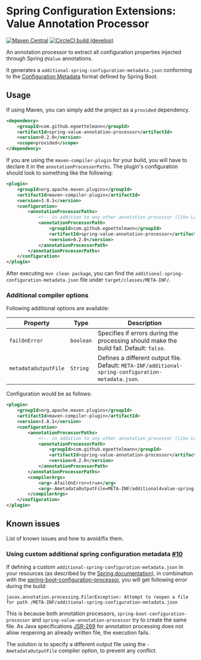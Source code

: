 Spring Configuration Extensions: Value Annotation Processor
==========

[![Maven Central](https://img.shields.io/maven-central/v/com.github.egoettelmann/spring-value-annotation-processor?style=flat-square&color=blue&label=Maven%20Central&logo=Apache%20Maven&logoColor=orange)](https://search.maven.org/artifact/com.github.egoettelmann/spring-value-annotation-processor)
[![CircleCI build (develop)](https://img.shields.io/circleci/build/github/egoettelmann/spring-configuration-extensions/develop?label=develop&logo=circleci&style=flat-square)](https://app.circleci.com/pipelines/github/egoettelmann/spring-configuration-extensions?branch=develop)

An annotation processor to extract all configuration properties injected through Spring `@Value` annotations.

It generates a `additional-spring-configuration-metadata.json` conforming to the [Configuration Metadata](https://docs.spring.io/spring-boot/docs/current/reference/html/appendix-configuration-metadata.html) format defined by Spring Boot.

Usage
------------

If using Maven, you can simply add the project as a `provided` dependency.
```xml
<dependency>
    <groupId>com.github.egoettelmann</groupId>
    <artifactId>spring-value-annotation-processor</artifactId>
    <version>0.2.0</version>
    <scope>provided</scope>
</dependency>
```

If you are using the `maven-compiler-plugin` for your build, you will have to declare it in the `annotationProcessorPaths`.
The plugin's configuration should look to something like the following:
```xml
<plugin>
    <groupId>org.apache.maven.plugins</groupId>
    <artifactId>maven-compiler-plugin</artifactId>
    <version>3.8.1</version>
    <configuration>
        <annotationProcessorPaths>
            <!-- in addition to any other annotation processor (like Lombok, etc.) -->
            <annotationProcessorPath>
                <groupId>com.github.egoettelmann</groupId>
                <artifactId>spring-value-annotation-processor</artifactId>
                <version>0.2.0</version>
            </annotationProcessorPath>
        </annotationProcessorPaths>
    </configuration>
</plugin>
```

After executing `mvn clean package`, you can find the `additional-spring-configuration-metadata.json` file under `target/classes/META-INF/`.

### Additional compiler options

Following additional options are available:

| Property              | Type      | Description                                                                                         |
|-----------------------|-----------|-----------------------------------------------------------------------------------------------------|
| `failOnError`         | `boolean` | Specifies if errors during the processing should make the build fail. Default: `false`.             |
| `metadataOutputFile`  | `String`  | Defines a different output file. Default: `META-INF/additional-spring-configuration-metadata.json`. |

Configuration would be as follows:
```xml
<plugin>
    <groupId>org.apache.maven.plugins</groupId>
    <artifactId>maven-compiler-plugin</artifactId>
    <version>3.8.1</version>
    <configuration>
        <annotationProcessorPaths>
            <!-- in addition to any other annotation processor (like Lombok, etc.) -->
            <annotationProcessorPath>
                <groupId>com.github.egoettelmann</groupId>
                <artifactId>spring-value-annotation-processor</artifactId>
                <version>0.2.0</version>
            </annotationProcessorPath>
        </annotationProcessorPaths>
        <compilerArgs>
            <arg>-AfailOnError=true</arg>
            <arg>-AmetadataOutputFile=META-INF/additional4value-spring-configuration-metadata.json</arg>
        </compilerArgs>
    </configuration>
</plugin>
```

Known issues
------------

List of known issues and how to avoid/fix them.

### Using custom additional spring configuration metadata [#10](https://github.com/egoettelmann/spring-configuration-extensions/issues/10)

If defining a custom `additional-spring-configuration-metadata.json`
in your resources (as described by the [Spring documentation](https://docs.spring.io/spring-boot/docs/current/reference/html/configuration-metadata.html#appendix.configuration-metadata.annotation-processor.adding-additional-metadata)),
in combination with the [spring-boot-configuration-processor](https://central.sonatype.com/artifact/org.springframework.boot/spring-boot-configuration-processor/),
you will get following error during the build:
```
javax.annotation.processing.FilerException: Attempt to reopen a file for path /META-INF/additional-spring-configuration-metadata.json
```

This is because both annotation processors, `spring-boot-configuration-processor` and `spring-value-annotation-processor` try to create the same file. 
As Java specifications [JSR-269](https://jcp.org/en/jsr/detail?id=269) for annotation processing does not allow reopening an already written file, the execution fails.

The solution is to specify a different output file using the `-AmetadataOutputFile` compiler option, to prevent any conflict.

